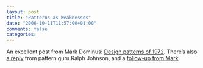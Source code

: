 ```yaml
---
layout: post
title: "Patterns as Weaknesses"
date: "2006-10-11T11:57:00+01:00"
comments: false
categories: 
---
```


<p>An excellent post from Mark Dominus: <a href="http://newbabe.pobox.com/~mjd/blog/prog/design-patterns.html">Design patterns of 1972</a>. There&#8217;s also <a href="http://www.cincomsmalltalk.com/userblogs/ralph/blogView?entry=3335803396">a reply</a> from pattern guru Ralph Johnson, and a <a href="http://newbabe.pobox.com/~mjd/blog/prog/johnson.html">follow-up from Mark</a>.</p>


